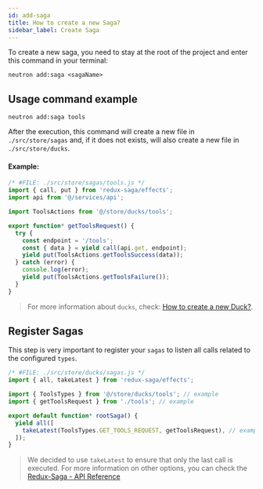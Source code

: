 ```yaml
---
id: add-saga
title: How to create a new Saga?
sidebar_label: Create Saga
---
```


To create a new saga, you need to stay at the root of the project and enter this command in your terminal:

```shell
neutron add:saga <sagaName>
```


## Usage command example

```shell
neutron add:saga tools
```

After the execution, this command will create a new file in `./src/store/sagas` and, if it does not exists, will also create a new file in `./src/store/ducks`.

#### Example:

```js
/* #FILE: ./src/store/sagas/tools.js */
import { call, put } from 'redux-saga/effects';
import api from '@/services/api';

import ToolsActions from '@/store/ducks/tools';

export function* getToolsRequest() {
  try {
    const endpoint = '/tools';
    const { data } = yield call(api.get, endpoint);
    yield put(ToolsActions.getToolsSuccess(data));
  } catch (error) {
    console.log(error);
    yield put(ToolsActions.getToolsFailure());
  }
}
```

> For more information about `ducks`, check: <a href="add-duck" target="_blank">How to create a new Duck?</a>.

## Register Sagas

This step is very important to register your `sagas` to listen all calls related to the configured `types`.

```js
/* #FILE: ./src/store/ducks/sagas.js */
import { all, takeLatest } from 'redux-saga/effects';

import { ToolsTypes } from '@/store/ducks/tools'; // example
import { getToolsRequest } from './tools'; // example

export default function* rootSaga() {
  yield all([
    takeLatest(ToolsTypes.GET_TOOLS_REQUEST, getToolsRequest), // example
  ]);
}
```

> We decided to use `takeLatest` to ensure that only the last call is executed. For more information on other options, you can check the <a href="https://redux-saga.js.org/docs/api/" target="_blank">Redux-Saga - API Reference</a>
